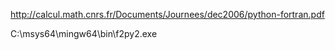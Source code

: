 

http://calcul.math.cnrs.fr/Documents/Journees/dec2006/python-fortran.pdf

C:\msys64\mingw64\bin\f2py2.exe
